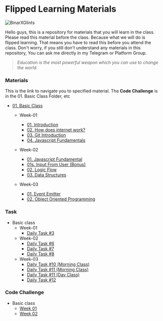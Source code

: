 # Flipped Learning Materials

![BinarXGlints](https://ik.imagekit.io/latihan/Glints___EX_3kWO.png)

Hello guys, this is a repository for materials that you will learn in the class.
Please read this material before the class. Because what we will do is flipped learning.
That means you have to read this before you attend the class.
Don't worry, if you still don't understand any materials in this repository,
You can ask me directly in my Telegram or Platform Group.

> *Education is the most powerful weapon which you can use to change the world.*

### Materials

This is the link to navigate you to specified material. The **Code Challenge** is in the 01. Basic Class Folder, etc

* [01. Basic Class](./01.%20Basic%20Class/Readme.md)
  * Week-01
    * [01. Introduction](./01.%20Basic%20Class/01.%20Week-01/01.%20Introduction.md)
    * [02. How does internet work?](./01.%20Basic%20Class/01.%20Week-01/02.%20How%20does%20internet%20work?.md)
    * [03. Git Introduction](./01.%20Basic%20Class/01.%20Week-01/03.%20Git%20Introduction.md)
    * [04. Javascript Fundamentals](./01.%20Basic%20Class/01.%20Week-01/04.%20Javascript%20Fundamentals.md)
  
   * Week-02
     * [01. Javascript Fundamental](./01.%20Basic%20Class/02.%20Week-02/01.%20Javascript%20Fundamental.md)
     * [01s. Input From User (Bonus)](./01.%20Basic%20Class/02.%20Week-02/01s.%20Input%20From%20User%20[Bonus].md)
     * [02. Logic Flow](./01.%20Basic%20Class/02.%20Week-02/02.%20Logic%20Flow.md)
     * [03. Data Structures](./01.%20Basic%20Class/02.%20Week-02/03.%20Data%20Structures.md)
   
   * Week-03 
     * [01. Event Emitter](01.%20Basic%20Class/03.%20Week-03/01.%20Event%20Emitter.md)
     * [02. Object Oriented Programming](01.%20Basic%20Class/03.%20Week-03/02.%20Object%20Oriented%20Programming.md)

### Task

* Basic class
  * Week-01
    * [Daily Task #3](./01.%20Basic%20Class/01.%20Week-01/Task/03.%2022-04-2020.md)
  * Week-02
    * [Daily Task #6](./01.%20Basic%20Class/02.%20Week-02/Task/01.%2027-04-2020.md)
    * [Daily Task #7](./01.%20Basic%20Class/02.%20Week-02/Task/02.%2028-04-2020.md)
    * [Daily Task #8](./01.%20Basic%20Class/02.%20Week-02/Task/03.%2029-04-2020.md)
  * Week-03
    * [Daily Task #10 (Morning Class)](./01.%20Basic%20Class/03.%20Week-03/Task/01m.%2004-05-2020.md)
    * [Daily Task #11 (Morning Class)](./01.%20Basic%20Class/03.%20Week-03/Task/02m.%2005-05-2020.md)
    * [Daily Task #11 (Day Class)](./01.%20Basic%20Class/03.%20Week-03/Task/02d.%2005-05-2020.md)
    * [Daily Task #12](./01.%20Basic%20Class/03.%20Week-03/Task/03.%2006-05-2020.md)

### Code Challenge

* Basic class
  * [Week 01](./01.%20Basic%20Class/01.%20Week-01/Code%20Challenge/CC01.md)
  * [Week 02](./01.%20Basic%20Class/02.%20Week-02/Code%20Challenge/CC02.md)
